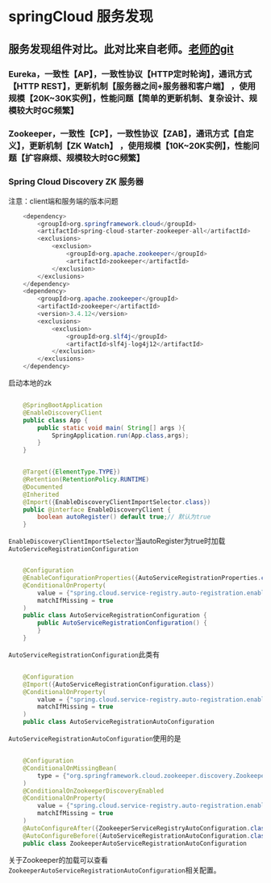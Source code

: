 # springCloud 服务发现
## 服务发现组件对比。此对比来自老师。[老师的git](https://github.com/mercyblitz)
### Eureka，一致性【AP】，一致性协议【HTTP定时轮询】，通讯方式【HTTP REST】，更新机制【服务器之间+服务器和客户端】 ，使用规模【20K~30K实例】，性能问题【简单的更新机制、复杂设计、规模较大时GC频繁】
### Zookeeper，一致性【CP】，一致性协议【ZAB】，通讯方式【自定义】，更新机制【ZK Watch】 ，使用规模【10K~20K实例】，性能问题【扩容麻烦、规模较大时GC频繁】

### Spring Cloud Discovery ZK 服务器

注意：client端和服务端的版本问题

```java
	<dependency>
    	<groupId>org.springframework.cloud</groupId>
    	<artifactId>spring-cloud-starter-zookeeper-all</artifactId>
   	 	<exclusions>
        	<exclusion>
            	<groupId>org.apache.zookeeper</groupId>
            	<artifactId>zookeeper</artifactId>
       	 	</exclusion>
    	</exclusions>
	</dependency>
	<dependency>
    	<groupId>org.apache.zookeeper</groupId>
    	<artifactId>zookeeper</artifactId>
    	<version>3.4.12</version>
    	<exclusions>
        	<exclusion>
            	<groupId>org.slf4j</groupId>
            	<artifactId>slf4j-log4j12</artifactId>
        	</exclusion>
    	</exclusions>
	</dependency>
```

启动本地的zk


```java

	@SpringBootApplication
	@EnableDiscoveryClient
	public class App {
    	public static void main( String[] args ){
        	SpringApplication.run(App.class,args);
    	}
	}
```

```java

	@Target({ElementType.TYPE})
	@Retention(RetentionPolicy.RUNTIME)
	@Documented
	@Inherited
	@Import({EnableDiscoveryClientImportSelector.class})
	public @interface EnableDiscoveryClient {
	    boolean autoRegister() default true;// 默认为true
	}

```
`EnableDiscoveryClientImportSelector`当autoRegister为true时加载`AutoServiceRegistrationConfiguration`

```java

	@Configuration
	@EnableConfigurationProperties({AutoServiceRegistrationProperties.class})
	@ConditionalOnProperty(
	    value = {"spring.cloud.service-registry.auto-registration.enabled"},
	    matchIfMissing = true
	)
	public class AutoServiceRegistrationConfiguration {
	    public AutoServiceRegistrationConfiguration() {
	    }
	}

```


`AutoServiceRegistrationConfiguration`此类有

```java

	@Configuration
	@Import({AutoServiceRegistrationConfiguration.class})
	@ConditionalOnProperty(
	    value = {"spring.cloud.service-registry.auto-registration.enabled"},
	    matchIfMissing = true
	)
	public class AutoServiceRegistrationAutoConfiguration
```

`AutoServiceRegistrationAutoConfiguration`使用的是

```java

	@Configuration
	@ConditionalOnMissingBean(
	    type = {"org.springframework.cloud.zookeeper.discovery.ZookeeperLifecycle"}
	)
	@ConditionalOnZookeeperDiscoveryEnabled
	@ConditionalOnProperty(
	    value = {"spring.cloud.service-registry.auto-registration.enabled"},
	    matchIfMissing = true
	)
	@AutoConfigureAfter({ZookeeperServiceRegistryAutoConfiguration.class})
	@AutoConfigureBefore({AutoServiceRegistrationAutoConfiguration.class, ZookeeperDiscoveryAutoConfiguration.class})
	public class ZookeeperAutoServiceRegistrationAutoConfiguration

```

关于Zookeeper的加载可以查看`ZookeeperAutoServiceRegistrationAutoConfiguration`相关配置。